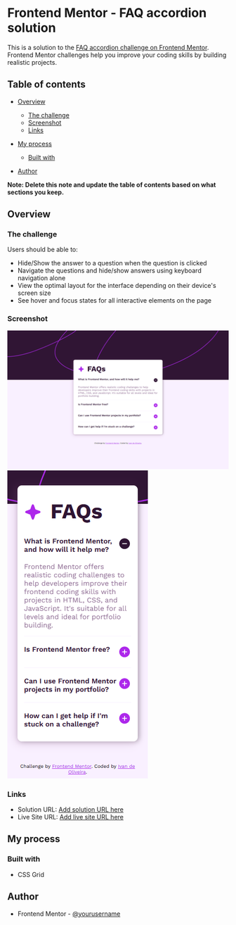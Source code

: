 # Frontend Mentor - FAQ accordion solution

This is a solution to the [FAQ accordion challenge on Frontend Mentor](https://www.frontendmentor.io/challenges/faq-accordion-wyfFdeBwBz). Frontend Mentor challenges help you improve your coding skills by building realistic projects.

## Table of contents

- [Overview](#overview)
  - [The challenge](#the-challenge)
  - [Screenshot](#screenshot)
  - [Links](#links)
- [My process](#my-process)

  - [Built with](#built-with)

- [Author](#author)

**Note: Delete this note and update the table of contents based on what sections you keep.**

## Overview

### The challenge

Users should be able to:

- Hide/Show the answer to a question when the question is clicked
- Navigate the questions and hide/show answers using keyboard navigation alone
- View the optimal layout for the interface depending on their device's screen size
- See hover and focus states for all interactive elements on the page

### Screenshot

![](</assets/images/127.0.0.1_5500_index.html(desktop%201440).png>)
![](</assets/images/127.0.0.1_5500_index.html(mobile%20320).png>)

### Links

- Solution URL: [Add solution URL here](https://www.frontendmentor.io/solutions/responsive-page-using-css-grid-pgIueaG6bL)
- Live Site URL: [Add live site URL here](https://ivandoliveirafaqaccordion.netlify.app/)

## My process

### Built with

- CSS Grid

## Author

- Frontend Mentor - [@yourusername](https://www.frontendmentor.io/profile/ivandoliveira)
